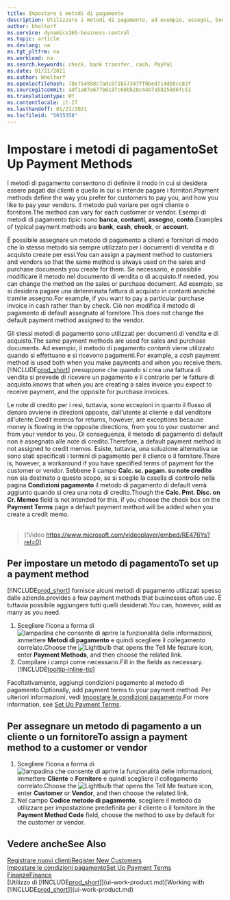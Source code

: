 ```yaml
---
title: Impostare i metodi di pagamento
description: Utilizzare i metodi di pagamento, ad esempio, assegni, bonifici, contanti o PayPal, per definire le modalità di pagamento di fatture di vendita e di acquisto.
author: bholtorf
ms.service: dynamics365-business-central
ms.topic: article
ms.devlang: na
ms.tgt_pltfrm: na
ms.workload: na
ms.search.keywords: check, bank transfer, cash, PayPal
ms.date: 01/21/2021
ms.author: bholtorf
ms.openlocfilehash: 78e754998c7adc871b57347ff0bed714db8cc83f
ms.sourcegitcommit: adf1a87a677b8197c68bb28c44b7a58250d6fc51
ms.translationtype: HT
ms.contentlocale: it-IT
ms.lasthandoff: 01/21/2021
ms.locfileid: "5035358"
---
```

# <a name="set-up-payment-methods"></a><span data-ttu-id="e0008-103">Impostare i metodi di pagamento</span><span class="sxs-lookup"><span data-stu-id="e0008-103">Set Up Payment Methods</span></span>

<span data-ttu-id="e0008-104">I metodi di pagamento consentono di definire il modo in cui si desidera essere pagati dai clienti e quello in cui si intende pagare i fornitori.</span><span class="sxs-lookup"><span data-stu-id="e0008-104">Payment methods define the way you prefer for customers to pay you, and how you like to pay your vendors.</span></span> <span data-ttu-id="e0008-105">Il metodo può variare per ogni cliente o fornitore.</span><span class="sxs-lookup"><span data-stu-id="e0008-105">The method can vary for each customer or vendor.</span></span> <span data-ttu-id="e0008-106">Esempi di metodi di pagamento tipici sono **banca**, **contanti**, **assegno**, **conto**.</span><span class="sxs-lookup"><span data-stu-id="e0008-106">Examples of typical payment methods are **bank**, **cash**, **check**, or **account**.</span></span>

<span data-ttu-id="e0008-107">È possibile assegnare un metodo di pagamento a clienti e fornitori di modo che lo stesso metodo sia sempre utilizzato per i documenti di vendita e di acquisto create per essi.</span><span class="sxs-lookup"><span data-stu-id="e0008-107">You can assign a payment method to customers and vendors so that the same method is always used on the sales and purchase documents you create for them.</span></span> <span data-ttu-id="e0008-108">Se necessario, è possibile modificare il metodo nel documento di vendita o di acquisto.</span><span class="sxs-lookup"><span data-stu-id="e0008-108">If needed, you can change the method on the sales or purchase document.</span></span> <span data-ttu-id="e0008-109">Ad esempio, se si desidera pagare una determinata fattura di acquisto in contanti anziché tramite assegno.</span><span class="sxs-lookup"><span data-stu-id="e0008-109">For example, if you want to pay a particular purchase invoice in cash rather than by check.</span></span> <span data-ttu-id="e0008-110">Ciò non modifica il metodo di pagamento di default assegnato al fornitore.</span><span class="sxs-lookup"><span data-stu-id="e0008-110">This does not change the default payment method assigned to the vendor.</span></span>

<span data-ttu-id="e0008-111">Gli stessi metodi di pagamento sono utilizzati per documenti di vendita e di acquisto.</span><span class="sxs-lookup"><span data-stu-id="e0008-111">The same payment methods are used for sales and purchase documents.</span></span> <span data-ttu-id="e0008-112">Ad esempio, il metodo di pagamento _contanti_ viene utilizzato quando si effettuano e si ricevono pagamenti.</span><span class="sxs-lookup"><span data-stu-id="e0008-112">For example, a _cash_ payment method is used both when you make payments and when you receive them.</span></span> [!INCLUDE[prod_short](includes/prod_short.md)] <span data-ttu-id="e0008-113">presuppone che quando si crea una fattura di vendita si prevede di ricevere un pagamento e il contrario per le fatture di acquisto.</span><span class="sxs-lookup"><span data-stu-id="e0008-113">knows that when you are creating a sales invoice you expect to receive payment, and the opposite for purchase invoices.</span></span>

<span data-ttu-id="e0008-114">Le note di credito per i resi, tuttavia, sono eccezioni in quanto il flusso di denaro avviene in direzioni opposte, dall'utente al cliente e dal venditore all'utente.</span><span class="sxs-lookup"><span data-stu-id="e0008-114">Credit memos for returns, however, are exceptions because money is flowing in the opposite directions, from you to your customer and from your vendor to you.</span></span> <span data-ttu-id="e0008-115">Di conseguenza, il metodo di pagamento di default non è assegnato alle note di credito.</span><span class="sxs-lookup"><span data-stu-id="e0008-115">Therefore, a default payment method is not assigned to credit memos.</span></span> <span data-ttu-id="e0008-116">Esiste, tuttavia, una soluzione alternativa se sono stati specificati i termini di pagamento per il cliente o il fornitore.</span><span class="sxs-lookup"><span data-stu-id="e0008-116">There is, however, a workaround if you have specified terms of payment for the customer or vendor.</span></span> <span data-ttu-id="e0008-117">Sebbene il campo **Calc. sc. pagam. su note credito** non sia destinato a questo scopo, se si sceglie la casella di controllo nella pagina **Condizioni pagamento** il metodo di pagamento di default verrà aggiunto quando si crea una nota di credito.</span><span class="sxs-lookup"><span data-stu-id="e0008-117">Though the **Calc. Pmt. Disc. on Cr. Memos** field is not intended for this, if you choose the check box on the **Payment Terms** page a default payment method will be added when you create a credit memo.</span></span> <br><br>  

> [!Video https://www.microsoft.com/videoplayer/embed/RE476Ys?rel=0]

## <a name="to-set-up-a-payment-method"></a><span data-ttu-id="e0008-118">Per impostare un metodo di pagamento</span><span class="sxs-lookup"><span data-stu-id="e0008-118">To set up a payment method</span></span>

[!INCLUDE[prod_short](includes/prod_short.md)] <span data-ttu-id="e0008-119">fornisce alcuni metodi di pagamento utilizzati spesso dalle aziende.</span><span class="sxs-lookup"><span data-stu-id="e0008-119">provides a few payment methods that businesses often use.</span></span> <span data-ttu-id="e0008-120">È tuttavia possibile aggiungere tutti quelli desiderati.</span><span class="sxs-lookup"><span data-stu-id="e0008-120">You can, however, add as many as you need.</span></span>

1. <span data-ttu-id="e0008-121">Scegliere l'icona a forma di ![lampadina che consente di aprire la funzionalità delle informazioni](media/ui-search/search_small.png "Informazioni sull'operazione che si desidera eseguire"), immettere **Metodi di pagamento** e quindi scegliere il collegamento correlato.</span><span class="sxs-lookup"><span data-stu-id="e0008-121">Choose the ![Lightbulb that opens the Tell Me feature](media/ui-search/search_small.png "Tell me what you want to do") icon, enter **Payment Methods**, and then choose the related link.</span></span>
2. <span data-ttu-id="e0008-122">Compilare i campi come necessario.</span><span class="sxs-lookup"><span data-stu-id="e0008-122">Fill in the fields as necessary.</span></span> [!INCLUDE[tooltip-inline-tip](includes/tooltip-inline-tip_md.md)]

<span data-ttu-id="e0008-123">Facoltativamente, aggiungi condizioni pagamento al metodo di pagamento.</span><span class="sxs-lookup"><span data-stu-id="e0008-123">Optionally, add payment terms to your payment method.</span></span> <span data-ttu-id="e0008-124">Per ulteriori informazioni, vedi [Impostare le condizioni pagamento](finance-payment-terms.md).</span><span class="sxs-lookup"><span data-stu-id="e0008-124">For more information, see [Set Up Payment Terms](finance-payment-terms.md).</span></span>  

## <a name="to-assign-a-payment-method-to-a-customer-or-vendor"></a><span data-ttu-id="e0008-125">Per assegnare un metodo di pagamento a un cliente o un fornitore</span><span class="sxs-lookup"><span data-stu-id="e0008-125">To assign a payment method to a customer or vendor</span></span>

1. <span data-ttu-id="e0008-126">Scegliere l'icona a forma di ![lampadina che consente di aprire la funzionalità delle informazioni](media/ui-search/search_small.png "Informazioni sull'operazione che si desidera eseguire"), immettere **Cliente** o **Fornitore** e quindi scegliere il collegamento correlato.</span><span class="sxs-lookup"><span data-stu-id="e0008-126">Choose the ![Lightbulb that opens the Tell Me feature](media/ui-search/search_small.png "Tell me what you want to do") icon, enter **Customer** or **Vendor**, and then choose the related link.</span></span>
2. <span data-ttu-id="e0008-127">Nel campo **Codice metodo di pagamento**, scegliere il metodo da utilizzare per impostazione predefinita per il cliente o il fornitore.</span><span class="sxs-lookup"><span data-stu-id="e0008-127">In the **Payment Method Code** field, choose the method to use by default for the customer or vendor.</span></span>

## <a name="see-also"></a><span data-ttu-id="e0008-128">Vedere anche</span><span class="sxs-lookup"><span data-stu-id="e0008-128">See Also</span></span>

[<span data-ttu-id="e0008-129">Registrare nuovi clienti</span><span class="sxs-lookup"><span data-stu-id="e0008-129">Register New Customers</span></span>](sales-how-register-new-customers.md)  
[<span data-ttu-id="e0008-130">Impostare le condizioni pagamento</span><span class="sxs-lookup"><span data-stu-id="e0008-130">Set Up Payment Terms</span></span>](finance-payment-terms.md)  
[<span data-ttu-id="e0008-131">Finanze</span><span class="sxs-lookup"><span data-stu-id="e0008-131">Finance</span></span>](finance.md)  
<span data-ttu-id="e0008-132">[Utilizzo di [!INCLUDE[prod_short](includes/prod_short.md)]](ui-work-product.md)</span><span class="sxs-lookup"><span data-stu-id="e0008-132">[Working with [!INCLUDE[prod_short](includes/prod_short.md)]](ui-work-product.md)</span></span>  
